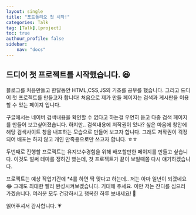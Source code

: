```yaml
---
layout: single
title: "포트폴리오 첫 시작!" 
categories: Talk
tag: [Talk],[project]
toc: true
authour_profile: false
sidebar: 
    nav: "docs"
---
```


## 드디어 첫 프로젝트를 시작했습니다. :satisfied:



블로그를 처음만들고 한달동안 HTML,CSS,JS의 기초를 공부를 했습니다.
그리고 드디어 첫 프로젝트를 만들고자 합니다!
처음으로 제가 만들 페이지는 검색과 게시판을 이용할 수 있는 페이지 입니다.

구글에서는 네이버 검색내용을 확인할 수 없다고 하는걸 우연히 듣고 다중 검색 페이지를 만들어 보고싶어졌습니다.
하지만..
검색내용에 저작권이 있나? 싶은 마음에 창안에 해당 검색사이트 창을 내포하는 모습으로 만들어 보고자 합니다. 
그래도 저작권이 걱정되어 배포는 하지 않고 개인 만족용으로만 쓰고자 합니다. ㅎㅎ

두번째로 진행할 프로젝트는 유지보수경험을 위해 배포할만한 페이지를 만들고 싶습니다.
이것도 벌써 테마를 정하긴 했는데, 첫 프로젝트가 끝이 보일때쯤 다시 얘기하겠습니다.

프로젝트는 예상 작업기간에 *4를 하면 딱 맞다고 하는데..
저는 아마 일년이 되겠네요 :joy:
그래도 최대한 빨리 완성시켜보겠습니다. 기대해 주세요. 
이만 저는 잔디를 심으러 가겠습니다.
여러분 모두 건강하시고 행복한 하루 보내세요! :wave:

읽어주셔서 감사합니다. :heartpulse:


